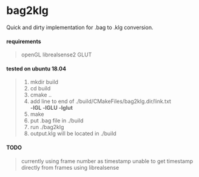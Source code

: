 # bag2klg
Quick and dirty implementation for .bag to .klg conversion.

#### requirements
> openGL
> librealsense2
> GLUT

#### tested on ubuntu 18.04
> 1) mkdir build
> 2) cd build
> 3) cmake ..
> 4) add line to end of ./build/CMakeFiles/bag2klg.dir/link.txt   
> **-lGL -lGLU -lglut** 
> 5) make
> 6) put .bag file in ./build
> 7) run ./bag2klg
> 8) output.klg will be located in ./build

#### TODO
> currently using frame number as timestamp
> unable to get timestamp directly from frames using librealsense
